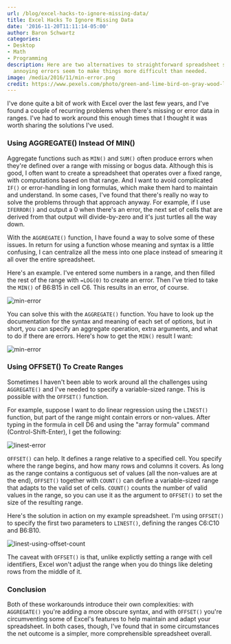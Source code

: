 ```yaml
---
url: /blog/excel-hacks-to-ignore-missing-data/
title: Excel Hacks To Ignore Missing Data
date: '2016-11-20T11:11:14-05:00'
author: Baron Schwartz
categories:
- Desktop
- Math
- Programming
description: Here are two alternatives to straightforward spreadsheet syntax when
  annoying errors seem to make things more difficult than needed.
image: /media/2016/11/min-error.png
credit: https://www.pexels.com/photo/green-and-lime-bird-on-gray-wood-log-191757/
---
```

I've done quite a bit of work with Excel over the last few years, and I've found a couple of recurring problems when there's missing or error data in ranges. I've had to work around this enough times that I thought it was worth sharing the solutions I've used.

<!--more-->

### Using AGGREGATE() Instead Of MIN()

Aggregate functions such as `MIN()` and `SUM()` often produce errors when they're defined over a range with missing or bogus data. Although this is good, I often want to create a spreadsheet that operates over a fixed range, with computations based on that range. And I want to avoid complicated `IF()` or error-handling in long formulas, which make them hard to maintain and understand. In some cases, I've found that there's really no way to solve the problems through that approach anyway. For example, if I use `IFERROR()` and output a 0 when there's an error, the next set of cells that are derived from that output will divide-by-zero and it's just turtles all the way down.

With the `AGGREGATE()` function, I have found a way to solve some of these issues. In return for using a function whose meaning and syntax is a little confusing, I can centralize all the mess into one place instead of smearing it all over the entire spreadsheet.

Here's an example. I've entered some numbers in a range, and then filled the rest of the range with `=LOG(0)` to create an error. Then I've tried to take the `MIN()` of B6:B15 in cell C6\. This results in an error, of course.

![min-error](/media/2016/11/min-error.png)

You can solve this with the `AGGREGATE()` function. You have to look up the documentation for the syntax and meaning of each set of options, but in short, you can specify an aggregate operation, extra arguments, and what to do if there are errors. Here's how to get the `MIN()` result I want:

![min-error](/media/2016/11/aggregate.png)

### Using OFFSET() To Create Ranges

Sometimes I haven't been able to work around all the challenges using `AGGREGATE()` and I've needed to specify a variable-sized range. This is possible with the `OFFSET()` function.

For example, suppose I want to do linear regression using the `LINEST()` function, but part of the range might contain errors or non-values. After typing in the formula in cell D6 and using the "array formula" command (Control-Shift-Enter), I get the following:

![linest-error](/media/2016/11/linest-error.png)

`OFFSET()` can help. It defines a range relative to a specified cell. You specify where the range begins, and how many rows and columns it covers. As long as the range contains a contiguous set of values (all the non-values are at the end), `OFFSET()` together with `COUNT()` can define a variable-sized range that adapts to the valid set of cells. `COUNT()` counts the number of valid values in the range, so you can use it as the argument to `OFFSET()` to set the size of the resulting range.

Here's the solution in action on my example spreadsheet. I'm using `OFFSET()` to specify the first two parameters to `LINEST()`, defining the ranges C6:C10 and B6:B10.

![linest-using-offset-count](/media/2016/11/linest-using-offset-count.png)

The caveat with `OFFSET()` is that, unlike explictly setting a range with cell identifiers, Excel won't adjust the range when you do things like deleting rows from the middle of it.

### Conclusion

Both of these workarounds introduce their own complexities: with `AGGREGATE()` you're adding a more obscure syntax, and with `OFFSET()` you're circumventing some of Excel's features to help maintain and adapt your spreadsheet. In both cases, though, I've found that in some circumstances the net outcome is a simpler, more comprehensible spreadsheet overall.

